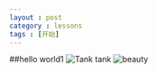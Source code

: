```yaml
---
layout : post
category : lessons
tags : [开始]
---
```


##hello world1
![Tank](http://pic.yupoo.com/samrainhan_v/CrcTDzIE/BUWJs.jpg) tank
![beauty](http://imgsrc.baidu.com/forum/pic/item/0eb30f2442a7d933f8d868d9ad4bd11373f00123.jpg)